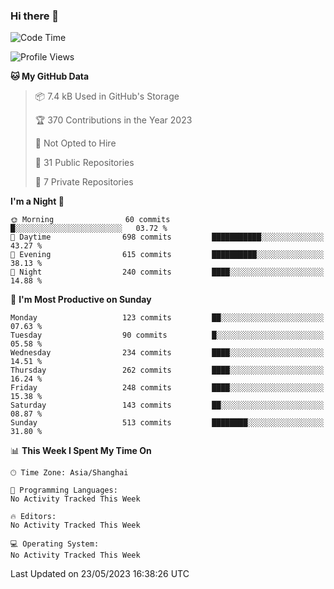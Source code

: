 ### Hi there 👋

<!--
**robinWongM/robinWongM** is a ✨ _special_ ✨ repository because its `README.md` (this file) appears on your GitHub profile.

Here are some ideas to get you started:

- 🔭 I’m currently working on ...
- 🌱 I’m currently learning ...
- 👯 I’m looking to collaborate on ...
- 🤔 I’m looking for help with ...
- 💬 Ask me about ...
- 📫 How to reach me: ...
- 😄 Pronouns: ...
- ⚡ Fun fact: ...
-->

<!--START_SECTION:waka-->
![Code Time](http://img.shields.io/badge/Code%20Time-121%20hrs%2034%20mins-blue)

![Profile Views](http://img.shields.io/badge/Profile%20Views-1-blue)

**🐱 My GitHub Data** 

> 📦 7.4 kB Used in GitHub's Storage 
 > 
> 🏆 370 Contributions in the Year 2023
 > 
> 🚫 Not Opted to Hire
 > 
> 📜 31 Public Repositories 
 > 
> 🔑 7 Private Repositories 
 > 
**I'm a Night 🦉** 

```text
🌞 Morning                60 commits          █░░░░░░░░░░░░░░░░░░░░░░░░   03.72 % 
🌆 Daytime                698 commits         ███████████░░░░░░░░░░░░░░   43.27 % 
🌃 Evening                615 commits         ██████████░░░░░░░░░░░░░░░   38.13 % 
🌙 Night                  240 commits         ████░░░░░░░░░░░░░░░░░░░░░   14.88 % 
```
📅 **I'm Most Productive on Sunday** 

```text
Monday                   123 commits         ██░░░░░░░░░░░░░░░░░░░░░░░   07.63 % 
Tuesday                  90 commits          █░░░░░░░░░░░░░░░░░░░░░░░░   05.58 % 
Wednesday                234 commits         ████░░░░░░░░░░░░░░░░░░░░░   14.51 % 
Thursday                 262 commits         ████░░░░░░░░░░░░░░░░░░░░░   16.24 % 
Friday                   248 commits         ████░░░░░░░░░░░░░░░░░░░░░   15.38 % 
Saturday                 143 commits         ██░░░░░░░░░░░░░░░░░░░░░░░   08.87 % 
Sunday                   513 commits         ████████░░░░░░░░░░░░░░░░░   31.80 % 
```


📊 **This Week I Spent My Time On** 

```text
🕑︎ Time Zone: Asia/Shanghai

💬 Programming Languages: 
No Activity Tracked This Week

🔥 Editors: 
No Activity Tracked This Week

💻 Operating System: 
No Activity Tracked This Week
```


 Last Updated on 23/05/2023 16:38:26 UTC
<!--END_SECTION:waka-->
